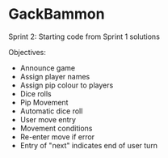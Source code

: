 # GackBammon
Sprint 2:
Starting code from Sprint 1 solutions

Objectives:
- Announce game
- Assign player names
- Assign pip colour to players
- Dice rolls
- Pip Movement
- Automatic dice roll
- User move entry
- Movement conditions
- Re-enter move if error
- Entry of "next" indicates end of user turn
